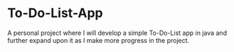 # To-Do-List-App
A personal project where I will develop a simple To-Do-List app in java and further expand upon it as I make more progress in the project.
